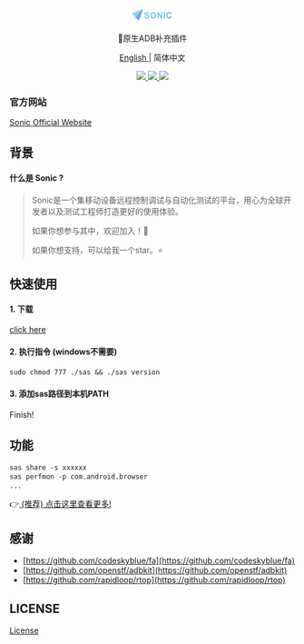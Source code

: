 <p align="center">
  <img width="80px" src="https://raw.githubusercontent.com/SonicCloudOrg/sonic-server/main/logo.png">
</p>
<p align="center">🎉原生ADB补充插件</p>
<p align="center">
  <a href="https://github.com/SonicCloudOrg/sonic-android-supply/blob/master/README.md">  
    English
  </a>
  <span>| 简体中文</span>
</p>
<p align="center">
  <a href="#">  
    <img src="https://img.shields.io/github/v/release/SonicCloudOrg/sonic-android-supply?include_prereleases">
  </a>
  <a href="#">  
    <img src="https://img.shields.io/github/downloads/SonicCloudOrg/sonic-android-supply/total">
  </a>
  <a href="#">  
    <img src="https://img.shields.io/github/go-mod/go-version/SonicCloudOrg/sonic-android-supply">
  </a>
</p>

### 官方网站
[Sonic Official Website](https://sonic-cloud.cn)
## 背景

#### 什么是 Sonic ?

> Sonic是一个集移动设备远程控制调试与自动化测试的平台，用心为全球开发者以及测试工程师打造更好的使用体验。
>
>  如果你想参与其中，欢迎加入！💪
>
> 如果你想支持，可以给我一个star。⭐

## 快速使用

#### 1. 下载
[click here](https://github.com/SonicCloudOrg/sonic-android-supply/releases)

#### 2. 执行指令 (windows不需要)
```
sudo chmod 777 ./sas && ./sas version
```

#### 3. 添加sas路径到本机PATH
Finish!


## 功能

```
sas share -s xxxxxx
sas perfmon -p com.android.browser
...
```
👉[ (推荐) 点击这里查看更多!](https://sonic-cloud.cn/sas/sas-perf.html)


## 感谢

- [https://github.com/codeskyblue/fa](https://github.com/codeskyblue/fa)
- [https://github.com/openstf/adbkit](https://github.com/openstf/adbkit)
- [https://github.com/rapidloop/rtop](https://github.com/rapidloop/rtop)

## LICENSE

[License](LICENSE)
